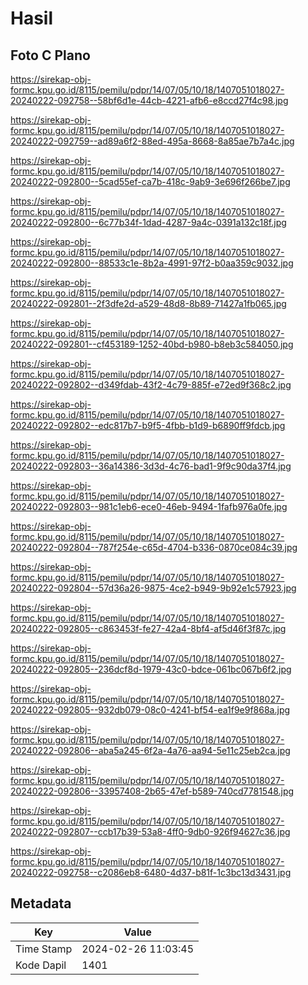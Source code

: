 # Hasil

## Foto C Plano

https://sirekap-obj-formc.kpu.go.id/8115/pemilu/pdpr/14/07/05/10/18/1407051018027-20240222-092758--58bf6d1e-44cb-4221-afb6-e8ccd27f4c98.jpg

https://sirekap-obj-formc.kpu.go.id/8115/pemilu/pdpr/14/07/05/10/18/1407051018027-20240222-092759--ad89a6f2-88ed-495a-8668-8a85ae7b7a4c.jpg

https://sirekap-obj-formc.kpu.go.id/8115/pemilu/pdpr/14/07/05/10/18/1407051018027-20240222-092800--5cad55ef-ca7b-418c-9ab9-3e696f266be7.jpg

https://sirekap-obj-formc.kpu.go.id/8115/pemilu/pdpr/14/07/05/10/18/1407051018027-20240222-092800--6c77b34f-1dad-4287-9a4c-0391a132c18f.jpg

https://sirekap-obj-formc.kpu.go.id/8115/pemilu/pdpr/14/07/05/10/18/1407051018027-20240222-092800--88533c1e-8b2a-4991-97f2-b0aa359c9032.jpg

https://sirekap-obj-formc.kpu.go.id/8115/pemilu/pdpr/14/07/05/10/18/1407051018027-20240222-092801--2f3dfe2d-a529-48d8-8b89-71427a1fb065.jpg

https://sirekap-obj-formc.kpu.go.id/8115/pemilu/pdpr/14/07/05/10/18/1407051018027-20240222-092801--cf453189-1252-40bd-b980-b8eb3c584050.jpg

https://sirekap-obj-formc.kpu.go.id/8115/pemilu/pdpr/14/07/05/10/18/1407051018027-20240222-092802--d349fdab-43f2-4c79-885f-e72ed9f368c2.jpg

https://sirekap-obj-formc.kpu.go.id/8115/pemilu/pdpr/14/07/05/10/18/1407051018027-20240222-092802--edc817b7-b9f5-4fbb-b1d9-b6890ff9fdcb.jpg

https://sirekap-obj-formc.kpu.go.id/8115/pemilu/pdpr/14/07/05/10/18/1407051018027-20240222-092803--36a14386-3d3d-4c76-bad1-9f9c90da37f4.jpg

https://sirekap-obj-formc.kpu.go.id/8115/pemilu/pdpr/14/07/05/10/18/1407051018027-20240222-092803--981c1eb6-ece0-46eb-9494-1fafb976a0fe.jpg

https://sirekap-obj-formc.kpu.go.id/8115/pemilu/pdpr/14/07/05/10/18/1407051018027-20240222-092804--787f254e-c65d-4704-b336-0870ce084c39.jpg

https://sirekap-obj-formc.kpu.go.id/8115/pemilu/pdpr/14/07/05/10/18/1407051018027-20240222-092804--57d36a26-9875-4ce2-b949-9b92e1c57923.jpg

https://sirekap-obj-formc.kpu.go.id/8115/pemilu/pdpr/14/07/05/10/18/1407051018027-20240222-092805--c863453f-fe27-42a4-8bf4-af5d46f3f87c.jpg

https://sirekap-obj-formc.kpu.go.id/8115/pemilu/pdpr/14/07/05/10/18/1407051018027-20240222-092805--236dcf8d-1979-43c0-bdce-061bc067b6f2.jpg

https://sirekap-obj-formc.kpu.go.id/8115/pemilu/pdpr/14/07/05/10/18/1407051018027-20240222-092805--932db079-08c0-4241-bf54-ea1f9e9f868a.jpg

https://sirekap-obj-formc.kpu.go.id/8115/pemilu/pdpr/14/07/05/10/18/1407051018027-20240222-092806--aba5a245-6f2a-4a76-aa94-5e11c25eb2ca.jpg

https://sirekap-obj-formc.kpu.go.id/8115/pemilu/pdpr/14/07/05/10/18/1407051018027-20240222-092806--33957408-2b65-47ef-b589-740cd7781548.jpg

https://sirekap-obj-formc.kpu.go.id/8115/pemilu/pdpr/14/07/05/10/18/1407051018027-20240222-092807--ccb17b39-53a8-4ff0-9db0-926f94627c36.jpg

https://sirekap-obj-formc.kpu.go.id/8115/pemilu/pdpr/14/07/05/10/18/1407051018027-20240222-092758--c2086eb8-6480-4d37-b81f-1c3bc13d3431.jpg


## Metadata

| Key        | Value               |
| ---------- | ------------------- |
| Time Stamp | 2024-02-26 11:03:45 |
| Kode Dapil | 1401                |



